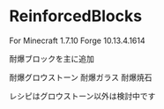 # ReinforcedBlocks
For Minecraft 1.7.10 Forge 10.13.4.1614

耐爆ブロックを主に追加

耐爆グロウストーン
耐爆ガラス
耐爆焼石

レシピはグロウストーン以外は検討中です

